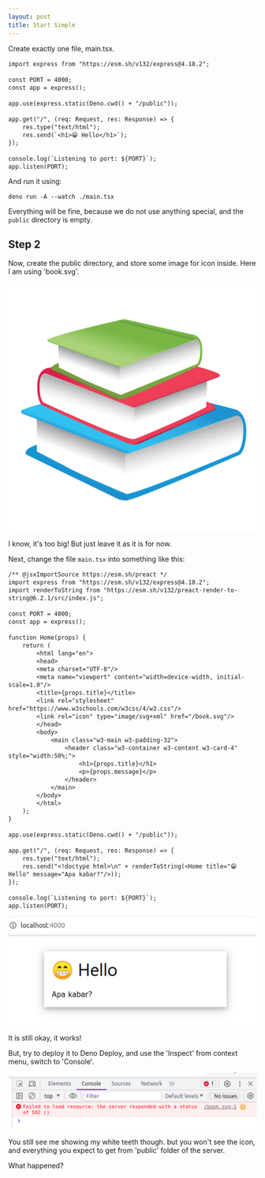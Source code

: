 ```yaml
---
layout: post
title: Start Simple
---
```


Create exactly one file, main.tsx.

```tsx
import express from "https://esm.sh/v132/express@4.18.2";

const PORT = 4000;
const app = express();

app.use(express.static(Deno.cwd() + "/public"));

app.get("/", (req: Request, res: Response) => {
    res.type("text/html");
    res.send(`<h1>😁 Hello</h1>`);
});

console.log(`Listening to port: ${PORT}`);
app.listen(PORT);
```

And run it using:

```console
deno run -A --watch ./main.tsx
```

Everything will be fine, because we do not use anything special, and the `public` directory is empty.

## Step 2

Now, create the public directory, and store some image for icon inside. Here I am
using 'book.svg'.

![book.svg](../../public/book.svg)

I know, it's too big! But just leave it as it is for now.

Next, change the file `main.tsx` into something like this:

```tsx
/** @jsxImportSource https://esm.sh/preact */
import express from "https://esm.sh/v132/express@4.18.2";
import renderToString from "https://esm.sh/v132/preact-render-to-string@6.2.1/src/index.js";

const PORT = 4000;
const app = express();

function Home(props) {
    return (
        <html lang="en">
        <head>
        <meta charset="UTF-8"/>
        <meta name="viewport" content="width=device-width, initial-scale=1.0"/>
        <title>{props.title}</title>
        <link rel="stylesheet" href="https://www.w3schools.com/w3css/4/w3.css"/>
        <link rel="icon" type="image/svg+xml" href="/book.svg"/>
        </head>
        <body>
            <main class="w3-main w3-padding-32">
                <header class="w3-container w3-content w3-card-4" style="width:50%;">
                    <h1>{props.title}</h1>
                    <p>{props.message}</p>
                </header>
            </main>
        </body>
        </html>
    );
}

app.use(express.static(Deno.cwd() + "/public"));

app.get("/", (req: Request, res: Response) => {
    res.type("text/html");
    res.send("<!doctype html>\n" + renderToString(<Home title="😁 Hello" message="Apa kabar?"/>));
});

console.log(`Listening to port: ${PORT}`);
app.listen(PORT);
```

![Screenshot 2A](../../public/images/main-2A.png)

It is still okay, it works!

But, try to deploy it to Deno Deploy, and use the 'Inspect' from context menu, switch to 'Console'.

![Screenshot 2C](../../public/images/main-2C.png)

You still see me showing my white teeth though. but you won't see the icon, and everything you
expect to get from 'public' folder of the server.

What happened?

